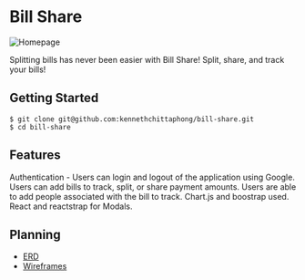 # Bill Share

![Homepage](https://user-images.githubusercontent.com/102437151/194699744-0b6a9414-c332-4c7d-ab2a-c745c77f755c.png)

Splitting bills has never been easier with Bill Share! Split, share, and track your bills!

## Getting Started
```
$ git clone git@github.com:kennethchittaphong/bill-share.git
$ cd bill-share
```

## Features
Authentication - Users can login and logout of the application using Google.
Users can add bills to track, split, or share payment amounts.
Users are able to add people associated with the bill to track.
Chart.js and boostrap used.
React and reactstrap for Modals.

## Planning
- [ERD](https://dbdiagram.io/d/62f8600bc2d9cf52faa139dd)
- [Wireframes](https://docs.google.com/presentation/d/1F7bcx21aRCBtia-ywQ2zuOvyXziQtFTe8ZjtRxTfSCc/edit#slide=id.g144ded6b4b7_0_125)


